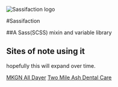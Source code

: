 ![Sassifaction logo](http://www.alwaystwisted.com/Sassifaction.png)

#Sassifaction

##A Sass(SCSS) mixin and variable library


## Sites of note using it

hopefully this will expand over time.

[MKGN All Dayer](http://alldayer.mkgeeknight.co.uk "MKGN All Dayer")
[Two Mile Ash Dental Care](http://www.twomileash.com/ "Two Mile Ash Dental Surgery")

